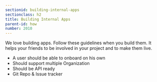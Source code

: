 ```yaml
---
sectionid: building-internal-apps
sectionclass: h2
title: Building Internal Apps
parent-id: how
number: 2010
---
```


We love building apps.
Follow these guidelines when you build them.
It helps your friends to be involved in your project
and to make them live.

*  A user should be able to onboard on his own
*  Should support multiple Organization
*  Should be API ready
*  Git Repo & Issue tracker
